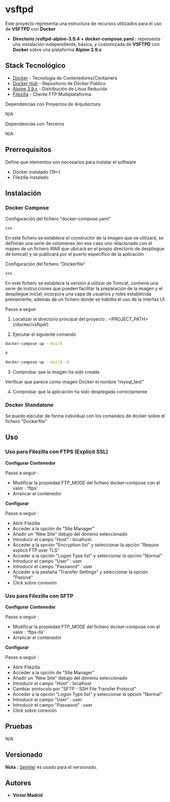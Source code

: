 # vsftpd

Este proyecto representa una estructura de recursos utilizados para el uso de **VSFTPD** con **Docker**

* **Directorio /vsftpd-alpine-3.9.4 + docker-compose.yaml :** representa una instalación independiente, básica, y customizada de  **VSFTPD** con **Docker** sobre una plataforma **Alpine 3.9.x**





## Stack Tecnológico

* [Docker](https://www.docker.com/) - Tecnología de Contenedores/Containers
* [Docker Hub](https://hub.docker.com/) - Repositorio de Docker Público
* [Alpine 3.9.x](https://www.alpinelinux.org/) - Distribución de Linux Reducida
* [Filezilla](https://filezilla-project.org/) - Cliente FTP Multiplataforma

Dependencias con Proyectos de Arquitectura

N/A

Dependencias con Terceros

N/A





## Prerrequisitos

Define que elementos son necesarios para instalar el software

* Docker instalado (19+)
* Filezilla instalado





## Instalación

### Docker Compose

Configuración del fichero "docker-compose.yaml"

```bash
xxx
```

En este fichero se establece el constructor de la imagen que se utilizará, se definirán una serie de volúmenes (en ese caso uno relacionado con el mapeo de un fichero WAR que ubicará en el propio directorio de despliegue de tomcat) y se publicará por el puerto específico de la aplicación

Configuración del fichero "Dockerfile"

```bash
xxx
```

En este fichero se establece la versión a utilizar de Tomcat, contiene una serie de instrucciones que pueden facilitar la preparación de la imagen y el despliegue inicial, incorpora una capa de usuarios y roles establecida previamente, además de un fichero donde se habilita el uso de la interfaz UI

Pasos a seguir


1. Localizar el directorio principal del proyecto : <PROJECT_PATH> (/docker/vsftpd/<distribution>)

2. Ejecutar el siguiente comando

```bash
docker-compose up --build

ó

docker-compose up --build -d
```

3. Comprobar que la imagen ha sido creada

Verificar que parece como imagen Docker el nombre "mysql_test"

4. Comprobar que la aplicación ha sido desplegada correctamente




### Docker Standalone

Se puede ejecutar de forma individual con los comandos de docker sobre el fichero "Dockerfile"





## Uso


### Uso para Filezilla con FTPS (Explicit SSL)

**Configurar Contenedor**

Pasos a seguir :

* Modificar la propiedad FTP_MODE del fichero docker-compose con el valor : 'ftps'
* Arrancar el contenedor

**Configurar** 

Pasos a seguir :

* Abrir Filezilla
* Acceder a la opción de "Site Manager"
* Añadir un "New Site" debajo del dominio seleccionado
* Introducir el campo "Host" : localhost
* Acceder a la opción "Encryption list" y seleccionar la opción "Require explicit FTP over TLS"
* Acceder a la opción "Logon Type list" y seleccionar la opción "Normal"
* Introducir el campo "User" : user
* Introducir el campo "Password" : user
* Acceder a la pestaña "Transfer Settings" y seleccionar la opción "Passive"
* Click sobre conexión



### Uso para Filezilla con SFTP 

**Configurar Contenedor**

Pasos a seguir :

* Modificar la propiedad FTP_MODE del fichero docker-compose con el valor : 'ftps-tls'
* Arrancar el contenedor

**Configurar** 

Pasos a seguir :

* Abrir Filezilla
* Acceder a la opción de "Site Manager"
* Añadir un "New Site" debajo del dominio seleccionado
* Introducir el campo "Host" : localhost
* Cambiar protocolo por "SFTP - SSH File Transfer Protocol"
* Acceder a la opción "Logon Type list" y seleccionar la opción "Normal"
* Introducir el campo "User" : user
* Introducir el campo "Password" : user
* Click sobre conexión



## Pruebas

N/A





## Versionado

**Nota :** [SemVer](http://semver.org/) es usado para el versionado.





## Autores

* **Víctor Madrid**
